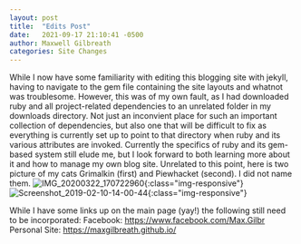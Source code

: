 ```yaml
---
layout: post
title:  "Edits Post"
date:   2021-09-17 21:10:41 -0500
author: Maxwell Gilbreath
categories: Site Changes
---
```

While I now have some familiarity with editing this blogging site with jekyll, having to navigate to the gem file containing the site layouts and whatnot was troublesome. However, this was of my own fault, as I had downloaded ruby and all project-related dependencies to an unrelated folder in my downloads directory. Not just an inconvient place for such an important collection of dependencies, but also one that will be difficult to fix as everything is currently set up to point to that directory when ruby and its various attributes are invoked. Currently the specifics of ruby and its gem-based system still elude me, but I look forward to both learning more about it and how to manage my own blog site. Unrelated to this point, here is two picture of my cats Grimalkin (first) and Piewhacket (second). I did not name them.
![IMG_20200322_170722960](https://github.com/MaxGilbreath/blog/tree/main/images/IMG_20200322_170722960.jpg){:class="img-responsive"}
![Screenshot_2019-02-10-14-00-44](https://github.com/MaxGilbreath/blog/tree/main/images/Screenshot_2019-02-10-14-00-44.png){:class="img-responsive"}


While I have some links up on the main page (yay!) the following still need to be incorporated:
Facebook: https://www.facebook.com/Max.Gilbr
Personal Site: https://maxgilbreath.github.io/



